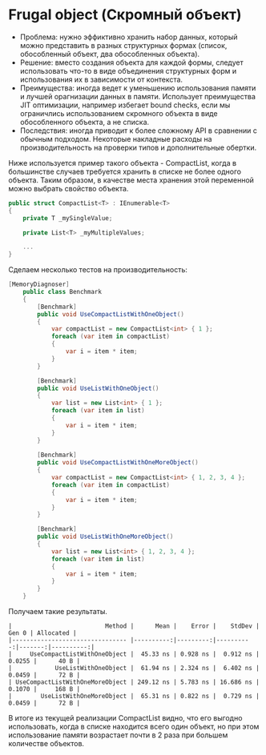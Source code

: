 # Frugal object (Скромный объект)
- Проблема: нужно эффиктивно хранить набор данных, который можно представить в разных структурных формах (список, обособленный объект, два обособленных объекта).
- Решение: вместо создания объекта для каждой формы, следует использовать что-то в виде объединения структурных форм и использования их в зависимости от контекста.
- Преимущества: иногда ведет к уменьшению использования памяти и лучшей орагнизации данных в памяти. Использует преимущества JIT оптимизации, например избегает bound checks, если мы ограничлись использованием скромного объекта в виде обособленного объекта, а не списка.
- Последствия: иногда приводит к более сложному API в сравнении с обычным подходом. Некоторые накладные расходы на производительность на проверки типов и дополнительные обертки.

Ниже используется пример такого объекта - CompactList, когда в большинстве случаев требуется хранить в списке не более одного объекта. Таким образом, в качестве места хранения этой переменной можно выбрать свойство объекта.

```c#
public struct CompactList<T> : IEnumerable<T>        
{        
    private T _mySingleValue;

    private List<T> _myMultipleValues;

    ...
}
```

Сделаем несколько тестов на производительность:

```c#
[MemoryDiagnoser]
    public class Benchmark
    {
        [Benchmark]
        public void UseCompactListWithOneObject()
        {
            var compactList = new CompactList<int> { 1 };
            foreach (var item in compactList)
            {
                var i = item * item;
            }
        }

        [Benchmark]
        public void UseListWithOneObject()
        {
            var list = new List<int> { 1 };
            foreach (var item in list)
            {
                var i = item * item;
            }
        }
        
        [Benchmark]
        public void UseCompactListWithOneMoreObject()
        {
            var compactList = new CompactList<int> { 1, 2, 3, 4 };
            foreach (var item in compactList)
            {
                var i = item * item;
            }
        }

        [Benchmark]
        public void UseListWithOneMoreObject()
        {
            var list = new List<int> { 1, 2, 3, 4 };
            foreach (var item in list)
            {
                var i = item * item;
            }
        }
    }
```

Получаем такие результаты.

```
|                          Method |      Mean |    Error |    StdDev |  Gen 0 | Allocated |
|-------------------------------- |----------:|---------:|----------:|-------:|----------:|
|     UseCompactListWithOneObject |  45.33 ns | 0.928 ns |  0.912 ns | 0.0255 |      40 B |
|            UseListWithOneObject |  61.94 ns | 2.324 ns |  6.402 ns | 0.0459 |      72 B |
| UseCompactListWithOneMoreObject | 249.12 ns | 5.783 ns | 16.686 ns | 0.1070 |     168 B |
|        UseListWithOneMoreObject |  65.31 ns | 0.822 ns |  0.729 ns | 0.0459 |      72 B |
```

В итоге из текущей реализации CompactList видно, что его выгодно использовать, когда в списке находится всего один объект, но при этом использование памяти возрастает почти в 2 раза при большем количестве объектов.